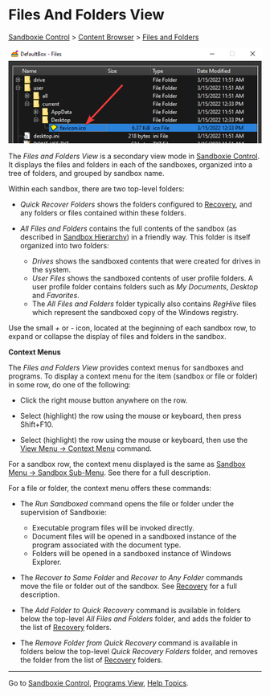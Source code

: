 # Files And Folders View

[Sandboxie Control](SP_SBControl.md) > [Content Browser](ContentBrowser.md) > [Files and Folders](ContentBrowser.md#files-and-folders)

![](../Media/SP_FileViewFavIcon.png)

The _Files and Folders View_ is a secondary view mode in [Sandboxie Control](SP_SBControl.md). It displays the files and folders in each of the sandboxes, organized into a tree of folders, and grouped by sandbox name.

Within each sandbox, there are two top-level folders:

*   _Quick Recover Folders_ shows the folders configured to [Recovery](SP_Recovery.md), and any folders or files contained within these folders.

*   _All Files and Folders_ contains the full contents of the sandbox (as described in [Sandbox Hierarchy](SandboxHierarchy.md#files)) in a friendly way. This folder is itself organized into two folders:
    *   _Drives_ shows the sandboxed contents that were created for drives in the system.
    *   _User Files_ shows the sandboxed contents of user profile folders. A user profile folder contains folders such as _My Documents_, _Desktop_ and _Favorites_.
    *   The _All Files and Folders_ folder typically also contains _RegHive_ files which represent the sandboxed copy of the Windows registry.

Use the small _+_ or _-_ icon, located at the beginning of each sandbox row, to expand or collapse the display of files and folders in the sandbox.

**Context Menus**

The _Files and Folders View_ provides context menus for sandboxes and programs. To display a context menu for the item (sandbox or file or folder) in some row, do one of the following:

*   Click the right mouse button anywhere on the row.

*   Select (highlight) the row using the mouse or keyboard, then press Shift+F10\.

*   Select (highlight) the row using the mouse or keyboard, then use the [View Menu -> Context Menu](ContentBrowser.md#context-menu) command.

For a sandbox row, the context menu displayed is the same as [Sandbox Menu -> Sandbox Sub-Menu](SP_SBControl_SandboxMenu.md#sandbox-sub-menu). See there for a full description.

For a file or folder, the context menu offers these commands:

*   The _Run Sandboxed_ command opens the file or folder under the supervision of Sandboxie:
    *   Executable program files will be invoked directly.
    *   Document files will be opened in a sandboxed instance of the program associated with the document type.
    *   Folders will be opened in a sandboxed instance of Windows Explorer.

*   The _Recover to Same Folder_ and _Recover to Any Folder_ commands move the file or folder out of the sandbox. See [Recovery](SP_Recovery.md) for a full description.

*   The _Add Folder to Quick Recovery_ command is available in folders below the top-level _All Files and Folders_ folder, and adds the folder to the list of [Recovery](SP_Recovery.md) folders.

*   The _Remove Folder from Quick Recovery_ command is available in folders below the top-level _Quick Recovery Folders_ folder, and removes the folder from the list of [Recovery](SP_Recovery.md) folders.

* * *

Go to [Sandboxie Control](SP_SBControl.md), [Programs View](SP_SBControl_ProgramsView.md), [Help Topics](HelpTopics.md).
